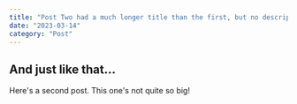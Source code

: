 ```yaml
---
title: "Post Two had a much longer title than the first, but no description"
date: "2023-03-14"
category: "Post"
---
```


## And just like that...

Here's a second post. This one's not quite so big!
